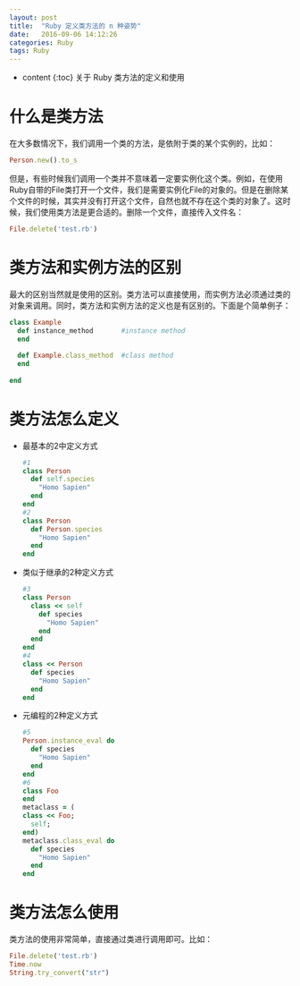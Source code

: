 ```yaml
---
layout: post
title:  "Ruby 定义类方法的 n 种姿势"
date:   2016-09-06 14:12:26
categories: Ruby
tags: Ruby 
---
```


* content
{:toc}
关于 Ruby 类方法的定义和使用



# 什么是类方法

在大多数情况下，我们调用一个类的方法，是依附于类的某个实例的，比如：

```ruby
Person.new().to_s
```

但是，有些时候我们调用一个类并不意味着一定要实例化这个类。例如，在使用Ruby自带的File类打开一个文件，我们是需要实例化File的对象的。但是在删除某个文件的时候，其实并没有打开这个文件，自然也就不存在这个类的对象了。这时候，我们使用类方法是更合适的。删除一个文件，直接传入文件名：

```ruby
File.delete('test.rb')
```



# 类方法和实例方法的区别

最大的区别当然就是使用的区别。类方法可以直接使用，而实例方法必须通过类的对象来调用。同时，类方法和实例方法的定义也是有区别的。下面是个简单例子：

```ruby
class Example
  def instance_method		#instance method
  end
  
  def Example.class_method	#class method
  end
  
end
```



# 类方法怎么定义

- 最基本的2中定义方式

  ```ruby
  #1
  class Person
    def self.species
      "Homo Sapien"
    end
  end
  #2
  class Person
    def Person.species
      "Homo Sapien"
    end
  end
  ```

- 类似于继承的2种定义方式

  ```ruby
  #3
  class Person
    class << self
      def species
        "Homo Sapien"
      end
    end
  end
  #4 
  class << Person
    def species
      "Homo Sapien"
    end
  end
  ```

- 元编程的2种定义方式

  ```ruby
  #5
  Person.instance_eval do
    def species
      "Homo Sapien"
    end
  end
  #6
  class Foo
  end
  metaclass = (
  class << Foo;
    self;
  end)
  metaclass.class_eval do
    def species
      "Homo Sapien"
    end
  end
  ```


# 类方法怎么使用

类方法的使用非常简单，直接通过类进行调用即可。比如：

```ruby
File.delete('test.rb')
Time.now
String.try_convert("str")
```

